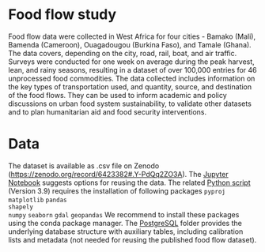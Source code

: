 # Food flow study

Food flow data were collected in West Africa for four cities - Bamako (Mali), Bamenda (Cameroon), Ouagadougou (Burkina Faso), and Tamale (Ghana). The data covers, depending on the city, road, rail, boat, and air traffic. Surveys were conducted for one week on average during the peak harvest, lean, and rainy seasons, resulting in a dataset of over 100,000 entries for 46 unprocessed food commodities. The data collected includes information on the key types of transportation used, and quantity, source, and destination of the food flows. They can be used to inform academic and policy discussions on urban food system sustainability, to validate other datasets and to plan humanitarian aid and food security interventions.

# Data

The dataset is available as .csv file on Zenodo (https://zenodo.org/record/6423382#.Y-PdQq2ZO3A). The [Jupyter Notebook](/food_flow_notebook.ipynb) suggests options for reusing the data. The related [Python script](/food_flow_script.py) (Version 3.9) requires the installation of following packages
	`pyproj`
	`matplotlib`
	`pandas`	
	`shapely`	
	`numpy`
	`seaborn`
	`gdal`
	`geopandas`
We recommend to install these packages using the conda package manager. 
The [PostgreSQL](/PostgreSQL) folder provides the underlying database structure with auxiliary tables, including calibration lists and metadata (not needed for reusing the published food flow dataset).
